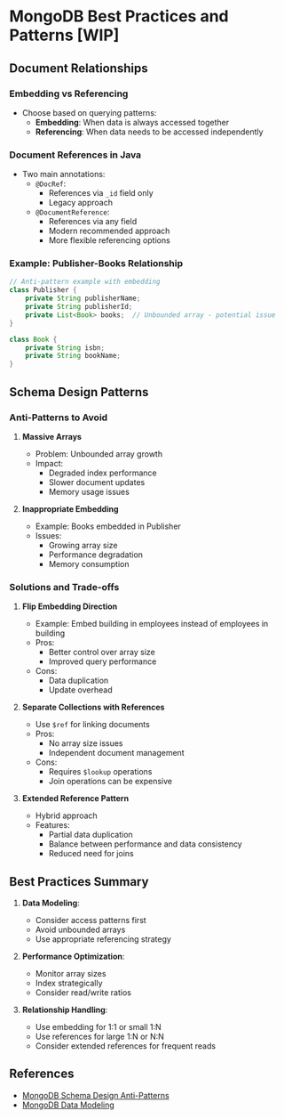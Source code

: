 # MongoDB Best Practices and Patterns [WIP]

## Document Relationships

### Embedding vs Referencing
* Choose based on querying patterns:
  * **Embedding**: When data is always accessed together
  * **Referencing**: When data needs to be accessed independently

### Document References in Java
* Two main annotations:
  * `@DocRef`:
    * References via `_id` field only
    * Legacy approach
  * `@DocumentReference`:
    * References via any field
    * Modern recommended approach
    * More flexible referencing options

### Example: Publisher-Books Relationship

```java
// Anti-pattern example with embedding
class Publisher {
    private String publisherName;
    private String publisherId;
    private List<Book> books;  // Unbounded array - potential issue
}

class Book {
    private String isbn;
    private String bookName;
}
```

## Schema Design Patterns

### Anti-Patterns to Avoid

1. **Massive Arrays**
   * Problem: Unbounded array growth
   * Impact:
     * Degraded index performance
     * Slower document updates
     * Memory usage issues

2. **Inappropriate Embedding**
   * Example: Books embedded in Publisher
   * Issues:
     * Growing array size
     * Performance degradation
     * Memory consumption

### Solutions and Trade-offs

1. **Flip Embedding Direction**
   * Example: Embed building in employees instead of employees in building
   * Pros:
     * Better control over array size
     * Improved query performance
   * Cons:
     * Data duplication
     * Update overhead

2. **Separate Collections with References**
   * Use `$ref` for linking documents
   * Pros:
     * No array size issues
     * Independent document management
   * Cons:
     * Requires `$lookup` operations
     * Join operations can be expensive

3. **Extended Reference Pattern**
   * Hybrid approach
   * Features:
     * Partial data duplication
     * Balance between performance and data consistency
     * Reduced need for joins

## Best Practices Summary

1. **Data Modeling**:
   * Consider access patterns first
   * Avoid unbounded arrays
   * Use appropriate referencing strategy

2. **Performance Optimization**:
   * Monitor array sizes
   * Index strategically
   * Consider read/write ratios

3. **Relationship Handling**:
   * Use embedding for 1:1 or small 1:N
   * Use references for large 1:N or N:N
   * Consider extended references for frequent reads

## References
* [MongoDB Schema Design Anti-Patterns](https://www.mongodb.com/developer/products/mongodb/schema-design-anti-pattern-summary/)
* [MongoDB Data Modeling](https://docs.mongodb.com/manual/core/data-modeling-introduction/)

